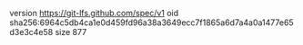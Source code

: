 version https://git-lfs.github.com/spec/v1
oid sha256:6964c5db4ca1e0d459fd96a38a3649ecc7f1865a6d7a4a0a1477e65d3e3c4e58
size 877
